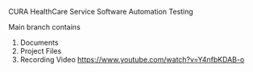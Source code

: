 CURA HealthCare Service Software Automation Testing

Main branch contains
1. Documents
2. Project Files
3. Recording Video
 https://www.youtube.com/watch?v=Y4nfbKDAB-o
